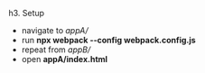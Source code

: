 
h3. Setup

- navigate to *appA/* 
- run **npx webpack --config webpack.config.js**
- repeat from *appB/*
- open **appA/index.html**

